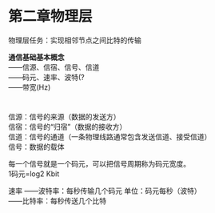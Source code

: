 # 第二章物理层

物理层任务：实现相邻节点之间比特的传输  

**通信基础基本概念**  
——信源、信宿、信号、信道  
——码元、速率、波特(?  
——带宽(Hz)  
#  
信源：信号的来源（数据的发送方）  
信宿：信号的“归宿”（数据的接收方）  
信道：信号的通道（一条物理线路通常包含发送信道、接受信道）  
信号：数据的载体  

每一个信号就是一个码元，可以把信号周期称为码元宽度。  
1码元=log2 Kbit  

速率 ——波特率：每秒传输几个码元  单位：码元每秒（波特）  
     ——比特率：每秒传送几个比特  
